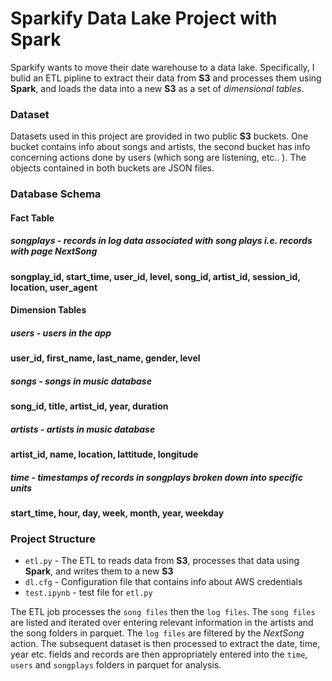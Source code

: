 # Sparkify Data Lake Project with Spark
 Sparkify wants to move their date warehouse to a data lake. Specifically, I bulid an ETL pipline to extract their data from **S3** and processes them using **Spark**, and loads the data into a new **S3** as a set of *dimensional tables*. 
 
### Dataset 
Datasets used in this project are provided in two public **S3** buckets. One bucket contains info about songs and artists, the second bucket has info concerning actions done by users (which song are listening, etc.. ). The objects contained in both buckets are JSON files.

### Database Schema

#### Fact Table

##### songplays - records in log data associated with song plays i.e. records with page NextSong

**songplay_id, start_time, user_id, level, song_id, artist_id, session_id, location, user_agent**

#### Dimension Tables

##### users - users in the app
**user_id, first_name, last_name, gender, level**

##### songs - songs in music database
**song_id, title, artist_id, year, duration**

##### artists - artists in music database
**artist_id, name, location, lattitude, longitude**

##### time - timestamps of records in songplays broken down into specific units
**start_time, hour, day, week, month, year, weekday**


### Project Structure

+ `etl.py` - The ETL to reads data from **S3**, processes that data using **Spark**, and writes them to a new **S3**
+ `dl.cfg` - Configuration file that contains info about AWS credentials
+ `test.ipynb` - test file for `etl.py`

The ETL job processes the `song files` then the `log files`. The `song files` are listed and iterated over entering relevant information in the artists and the song folders in parquet. The `log files` are filtered by the *NextSong* action. The subsequent dataset is then processed to extract the date, time, year etc. fields and records are then appropriately entered into the `time`, `users` and `songplays` folders in parquet for analysis.
